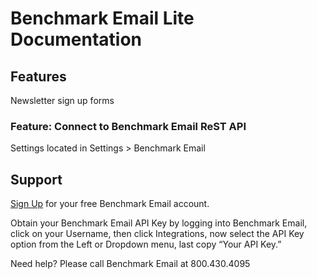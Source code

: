 # Benchmark Email Lite Documentation

## Features

Newsletter sign up forms

### Feature: Connect to Benchmark Email ReST API

Settings located in Settings > Benchmark Email

## Support

[Sign Up](http://www.benchmarkemail.com/Register) for your free Benchmark Email account.

Obtain your Benchmark Email API Key by logging into Benchmark Email, click on your Username, then click Integrations, now select the API Key option from the Left or Dropdown menu, last copy “Your API Key.”

Need help? Please call Benchmark Email at 800.430.4095
